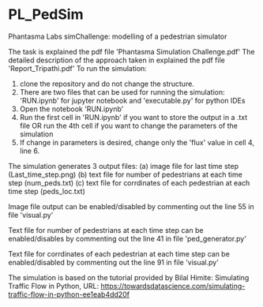 # PL_PedSim
Phantasma Labs simChallenge: modelling of a pedestrian simulator

The task is explained the pdf file 'Phantasma Simulation Challenge.pdf'
The detailed description of the approach taken in explained the pdf file 'Report_Tripathi.pdf'
To run the simulation:
  1. clone the repository and do not change the structure.
  2. There are two files that can be used for running the simulation: 'RUN.ipynb' for jupyter notebook and 'executable.py' for python IDEs
  3. Open the notebook 'RUN.ipynb'
  4. Run the first cell in 'RUN.ipynb' if you want to store the output in a .txt file OR run the 4th cell if you want to change the parameters of the simulation
  5. If change in parameters is desired, change only the 'flux' value in cell 4, line 6.

The simulation generates 3 output files: (a) image file for last time step (Last_time_step.png)
                                         (b) text file for number of pedestrians at each time step (num_peds.txt)
                                         (c) text file for corrdinates of each pedestrian at each time step (peds_loc.txt)
                           
Image file output can be enabled/disabled by commenting out the line 55 in file 'visual.py'

Text file for number of pedestrians at each time step can be enabled/disables by commenting out the line 41 in file 'ped_generator.py'

Text file for corrdinates of each pedestrian at each time step can be enabled/disabled by commenting out the line 91 in file 'visual.py'


The simulation is based on the tutorial provided by Bilal Himite: Simulating Traffic Flow in Python, URL: https://towardsdatascience.com/simulating-traffic-flow-in-python-ee1eab4dd20f
